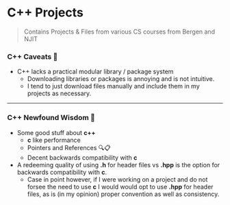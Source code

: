 # C++ Projects

> Contains Projects & Files from various CS courses from Bergen and NJIT

### C++ Caveats 😬

- C++ lacks a practical modular library / package system
  - Downloading libraries or packages is annoying and is not intuitive.
  - I tend to just download files manually and include them in my projects as necessary.

---

### C++ Newfound Wisdom 💭

- Some good stuff about **c++**
  - **c** like performance
  - Pointers and References 🔍📋
  - Decent backwards compatibility with **c**
- A redeeming quality of using **.h** for header files vs **.hpp** is the option for backwards compatibility with **c**.
  - Case in point however, if I were working on a project and do not forsee the need to use **c** I would would opt to use **.hpp** for header files, as is (in my opinion) proper convention as well as consistency.
